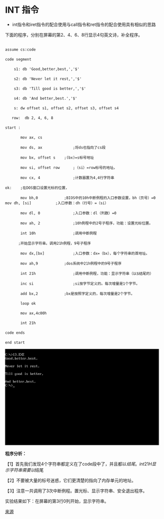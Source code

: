 # INT 指令

- int指令和iret指令的配合使用与call指令和ret指令的配合使用具有相似的思路

下面的程序，分别在屏幕的第2、4、6、8行显示4句英文诗，补全程序。

```assembly

assume cs:code

code segment

    s1: db 'Good,better,best,','$'

    s2: db 'Never let it rest,','$'

    s3: db 'Till good is better,','$'

    s4: db 'And better,best.','$'

    s: dw offset s1, offset s2, offset s3, offset s4

   row:  db 2, 4, 6, 8

start :

       mov ax, cs

       mov ds, ax              ;将ds也指向了cs段

       mov bx, offset s    ;(bx)=s标号地址

       mov si, offset row      ;（si）=row标号的地址。

       mov cx, 4               ;计数器置为4,4行字符串

ok:    ;在DOS窗口设置光标的位置， 

       mov bh,0            ;BIOS中的10h中断例程的入口参数设置，bh（页号）=0      mov dh, [si]           ;入口参数：dh（行号）=（si）

       mov dl, 0               ;入口参数：dl（列数）=0

       mov ah, 2               ;10h例程中的2号子程序，功能：设置光标位置。

       int 10h                 ;调用中断例程

      ;开始显示字符串。调用21h例程，9号子程序

       mov dx,[bx]             ;入口参数：dx=（bx），每个字符串的首地址。

       mov ah,9            ;dos系统中21h例程中的9号子程序

       int 21h                 ;调用中断例程，功能：显示字符串（以$结尾的）

       inc si                  ;si按字节定义的。每次增量是1个字节。

       add bx,2            ;bx是按照字定义的，每次增量是2个字节。

       loop ok

       mov ax,4c00h

       int 21h

code ends

end start    

```

![image-20200513155107465](images/20200513155107465.png)

**程序分析：**

【1】首先我们发现4个字符串都定义在了code段中了，并且都以$结尾。int 21H显示字符串需要以$结尾

【2】不要被大量的标号迷惑，它们更清楚的指向了内存单元的地址。

【3】注意一共调用了3次中断例程。置光标、显示字符串、安全退出程序。

实验结果如下：在屏幕的第3行0列开始，显示字符串。

[来源](http://blog.sina.com.cn/s/blog_171daf8e00102xcur.html)